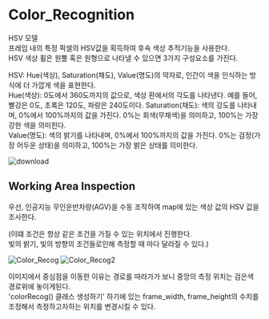 # Color_Recognition

HSV 모델 <br>
프레임 내의 특정 픽셀의 HSV값을 획득하여 후속 색상 추적기능을 사용한다. <br>
HSV 색상 휠은 원뿔 혹은 원형으로 나타낼 수 있으면 3가지 구성요소를 가진다. <br>

HSV: Hue(색상), Saturation(채도), Value(명도)의 약자로, 인간이 색을 인식하는 방식에 더 가깝게 색을 표현한다. <br>
Hue(색상): 0도에서 360도까지의 값으로, 색상 환에서의 각도를 나타낸다. 예를 들어, 빨강은 0도, 초록은 120도, 파랑은 240도이다.
Saturation(채도): 색의 강도를 나타내며, 0%에서 100%까지의 값을 가진다. 0%는 회색(무채색)을 의미하고, 100%는 가장 강한 색을 의미힌다. <br>
Value(명도): 색의 밝기를 나타내며, 0%에서 100%까지의 값을 가진다. 0%는 검정(가장 어두운 상태)을 의미하고, 100%는 가장 밝은 상태를 의미한다. <br>

![download](https://github.com/homekepa/SSAFY_AGV/assets/91517560/4be5ebfc-45b8-4b03-9074-784ee5a5a9e5)


## Working Area Inspection
우선, 인공지능 무인운반차량(AGV)을 수동 조작하여 map에 있는 색상 값의 HSV 값을 조사한다.
<br>

(이떄 조건은 항상 같은 조건을 가질 수 있는 위치에서 진행한다. <br>
 빛의 밝기, 빛의 방향의 조건들로인해 측정할 때 마다 달라질 수 있다.) <br>



![Color_Recog](https://github.com/homekepa/SSAFY_AGV/assets/91517560/c0f10b41-2c33-4ff7-b06c-2da6ae05d3e2)
![Color_Recog2](https://github.com/homekepa/SSAFY_AGV/assets/91517560/90bfdff0-8660-4ec9-bc53-ecce0e9b6126)


이미지에서 중심점을 이동한 이유는 경로를 따라가가 보니 중앙의 측정 위치는 검은색 경로위에 놓이게된다. <br>
'colorRecog() 클래스 생성하기' 하기에 있는 frame_width, frame_height의 수치를 조정해서 측정하고자하는 위치를 변경시킬 수 있다.
